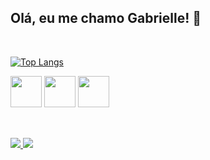## Olá, eu me chamo Gabrielle! 👋

<div style="display: inline_block"><br>

  [![Top Langs](https://github-readme-stats.vercel.app/api/top-langs/?username=gaabemonteiro)](https://github.com/gaabemonteiro/github-readme-stats)
  
<img widht="50px" height="50px" src="https://cdn.jsdelivr.net/gh/devicons/devicon/icons/html5/html5-original-wordmark.svg" />
<img widht="50px" height="50px" src="https://cdn.jsdelivr.net/gh/devicons/devicon/icons/css3/css3-original-wordmark.svg" />
<img widht="50px" height="50px" src="https://cdn.jsdelivr.net/gh/devicons/devicon/icons/javascript/javascript-original.svg" />
<div>
<br>
  
##
  
<div>
    
<a href="https://wa.me/51998249870"><img src="https://img.shields.io/badge/WhatsApp-25D366?style=for-the-badge&logo=whatsapp&logoColor=white">
<a href="https://www.linkedin.com/in/gabrielle-texeira-monteiro/"><img src="https://img.shields.io/badge/LinkedIn-0077B5?style=for-the-badge&logo=linkedin&logoColor=white">
  
</div>
